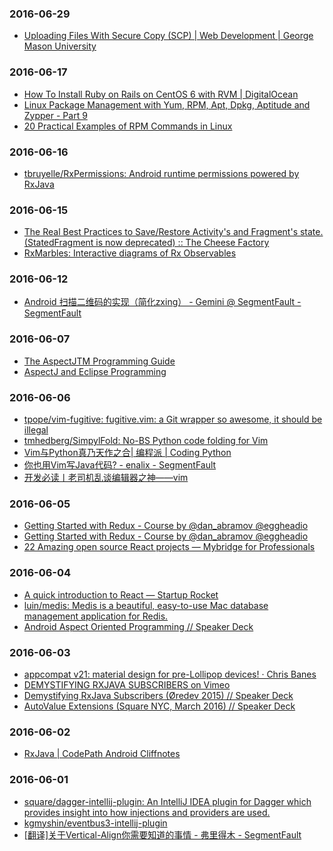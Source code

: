 ### 2016-06-29<br>
+ [Uploading Files With Secure Copy (SCP) | Web Development | George Mason University](http://webdev.gmu.edu/uploading-files-with-secure-copy-scp/)<br>

### 2016-06-17<br>
+ [How To Install Ruby on Rails on CentOS 6 with RVM | DigitalOcean](https://www.digitalocean.com/community/tutorials/how-to-install-ruby-on-rails-on-centos-6-with-rvm)<br>
+ [Linux Package Management with Yum, RPM, Apt, Dpkg, Aptitude and Zypper - Part 9](http://www.tecmint.com/linux-package-management/)<br>
+ [20 Practical Examples of RPM Commands in Linux](http://www.tecmint.com/20-practical-examples-of-rpm-commands-in-linux/)<br>

### 2016-06-16<br>
+ [tbruyelle/RxPermissions: Android runtime permissions powered by RxJava](https://github.com/tbruyelle/RxPermissions)<br>

### 2016-06-15<br>
+ [The Real Best Practices to Save/Restore Activity's and Fragment's state. (StatedFragment is now deprecated) :: The Cheese Factory](https://inthecheesefactory.com/blog/fragment-state-saving-best-practices/en)<br>
+ [RxMarbles: Interactive diagrams of Rx Observables](http://rxmarbles.com/)<br>

### 2016-06-12<br>
+ [Android 扫描二维码的实现（简化zxing） - Gemini @ SegmentFault - SegmentFault](https://segmentfault.com/a/1190000003945592)<br>

### 2016-06-07<br>
+ [The AspectJTM Programming Guide](https://eclipse.org/aspectj/doc/released/progguide/index.html)<br>
+ [AspectJ and Eclipse Programming](http://andrewclement.blogspot.com/)<br>

### 2016-06-06<br>
+ [tpope/vim-fugitive: fugitive.vim: a Git wrapper so awesome, it should be illegal](https://github.com/tpope/vim-fugitive)<br>
+ [tmhedberg/SimpylFold: No-BS Python code folding for Vim](https://github.com/tmhedberg/SimpylFold)<br>
+ [Vim与Python真乃天作之合| 编程派 | Coding Python](http://codingpy.com/article/vim-and-python-match-in-heaven/)<br>
+ [你也用Vim写Java代码? - enalix - SegmentFault](https://segmentfault.com/a/1190000005642590)<br>
+ [开发必读丨老司机乱谈编辑器之神——vim](https://mp.weixin.qq.com/s?__biz=MzAxMzYyNDkyNA==&mid=402307832&idx=1&sn=1dfcbb0ac9c02a064ae42f68dbb98ef3&scene=0&key=710a5d99946419d9881763c1d00761dd6cb1f38e0d4d7d4566eab5a82508c14505784eab00c0db22ebe630095d3aa0f9&ascene=0&uin=ODU2NjQ0ODgx&devicetype=iMac+MacBookPro12%2C1+OSX+OSX+10.11.3+build(15D21)&version=11020201&pass_ticket=CMI0LVk9rFrnWJaJpsVatU8ttg%2Fhhop%2Bt9KxgD%2FfTbg40kIbgU4par4UHnuWR52P)<br>

### 2016-06-05<br>
+ [Getting Started with Redux - Course by @dan_abramov @eggheadio](https://egghead.io/courses/getting-started-with-redux)<br>
+ [Getting Started with Redux - Course by @dan_abramov @eggheadio](https://egghead.io/courses/getting-started-with-redux)<br>
+ [22 Amazing open source React projects — Mybridge for Professionals](https://medium.mybridge.co/22-amazing-open-source-react-projects-cb8230ec719f#.cz5hscdrg)<br>

### 2016-06-04<br>
+ [A quick introduction to React — Startup Rocket](https://articles.startuprocket.com/a-quick-introduction-to-react-e083fb2bebf2#.usguh2zhz)<br>
+ [luin/medis: Medis is a beautiful, easy-to-use Mac database management application for Redis.](https://github.com/luin/medis)<br>
+ [Android Aspect Oriented Programming // Speaker Deck](https://speakerdeck.com/android10/android-aspect-oriented-programming)<br>

### 2016-06-03<br>
+ [appcompat v21: material design for pre-Lollipop devices! · Chris Banes](https://chris.banes.me/2014/10/17/appcompat-v21/)<br>
+ [DEMYSTIFYING RXJAVA SUBSCRIBERS on Vimeo](https://vimeo.com/144812843)<br>
+ [Demystifying RxJava Subscribers (Øredev 2015) // Speaker Deck](https://speakerdeck.com/jakewharton/demystifying-rxjava-subscribers-oredev-2015)<br>
+ [AutoValue Extensions (Square NYC, March 2016) // Speaker Deck](https://speakerdeck.com/jakewharton/autovalue-extensions-square-nyc-march-2016)<br>

### 2016-06-02<br>
+ [RxJava | CodePath Android Cliffnotes](http://guides.codepath.com/android/RxJava#avoiding-memory-leaks)<br>

### 2016-06-01<br>
+ [square/dagger-intellij-plugin: An IntelliJ IDEA plugin for Dagger which provides insight into how injections and providers are used.](https://github.com/square/dagger-intellij-plugin)<br>
+ [kgmyshin/eventbus3-intellij-plugin](https://github.com/kgmyshin/eventbus3-intellij-plugin)<br>
+ [[翻译]关于Vertical-Align你需要知道的事情 - 弗里得木 - SegmentFault](https://segmentfault.com/a/1190000002668492)<br>

